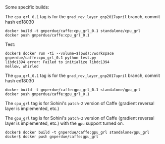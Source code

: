 Some specific builds:

The `cpu_grl_0.1` tag is for the `grad_rev_layer_gnp2017april` branch, commit
hash ed18030

    docker build -t gnperdue/caffe:cpu_grl_0.1 standalone/cpu_grl
    docker push gnperdue/caffe:cpu_grl_0.1

Test:

    docker$ docker run -ti --volume=$(pwd):/workspace gnperdue/caffe:cpu_grl_0.1 python test.py
    libdc1394 error: Failed to initialize libdc1394
    mellow, whirled

The `gpu_grl_0.1` tag is for the `grad_rev_layer_gnp2017april` branch, commit
hash ed18030

    docker build -t gnperdue/caffe:gpu_grl_0.1 standalone/gpu_grl
    docker push gnperdue/caffe:gpu_grl_0.1

The `cpu_grl` tag is for Sohini's `patch-2` version of Caffe (gradient reversal
layer is implemented, etc.)

The `gpu_grl` tag is for Sohini's `patch-2` version of Caffe (gradient reversal
layer is implemented, etc.) with the `gpu` support turned on.

    docker$ docker build -t gnperdue/caffe:gpu_grl standalone/gpu_grl
    docker$ docker push gnperdue/caffe:gpu_grl


